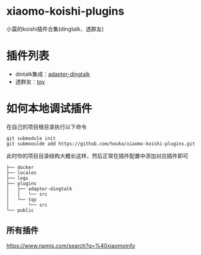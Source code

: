 # xiaomo-koishi-plugins
小莫的koishi插件合集(dingtalk、透群友)

# 插件列表
- dintalk集成：[adapter-dingtalk](https://github.com/houko/xiaomo-koishi-plugins/tree/main/adapter-dingtalk)
- 透群友：[tqy](https://github.com/houko/xiaomo-koishi-plugins/tree/main/tqy)


# 如何本地调试插件
在自己的项目根目录执行以下命令
```
git submodule init
git submooulde add https://github.com/houko/xiaomo-koishi-plugins.git
```

此时你的项目目录结构大概长这样，然后正常在插件配置中添加对应插件即可
```
├── docker
├── locales
├── logs
├── plugins
│   ├── adapter-dingtalk
│   │   └── src
│   └── tqy
│       └── src
└── public
```


## 所有插件
https://www.npmjs.com/search?q=%40xiaomoinfo

